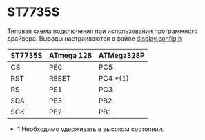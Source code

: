 # ST7735S

Типовая схема подключения при использовании программного драйвера.
Выводы настраиваются в файле [display.config.h](../src/display.config.h)

|ST7735S|ATmega 128|ATMega328P|
|----|----|----|
| CS  | PE0 | PC5     |
| RST |RESET| PC4 *(1)|
| RS  | PE1 | PC3     |
| SDA | PE3 | PB2     |
| SCK | PE2 | PB1     |

+ 1 Необходимо удерживать в высоком состоянии.

